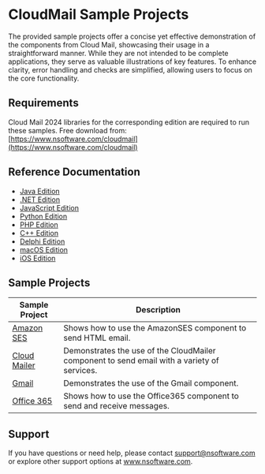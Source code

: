 # CloudMail Sample Projects
The provided sample projects offer a concise yet effective demonstration of the components from Cloud Mail, showcasing their usage in a straightforward manner. While they are not intended to be complete applications, they serve as valuable illustrations of key features. To enhance clarity, error handling and checks are simplified, allowing users to focus on the core functionality.

## Requirements
Cloud Mail 2024 libraries for the corresponding edition are required to run these samples.  Free download from: [https://www.nsoftware.com/cloudmail](https://www.nsoftware.com/cloudmail)

## Reference Documentation
* [Java Edition](https://cdn.nsoftware.com/help/EMJ/java/)
* [.NET Edition](https://cdn.nsoftware.com/help/EMJ/cs/)
* [JavaScript Edition](https://cdn.nsoftware.com/help/EMJ/js/)
* [Python Edition](https://cdn.nsoftware.com/help/EMJ/py/)
* [PHP Edition](https://cdn.nsoftware.com/help/EMJ/php/)
* [C++ Edition](https://cdn.nsoftware.com/help/EMJ/cpp/)
* [Delphi Edition](https://cdn.nsoftware.com/help/EMJ/dlp/)
* [macOS Edition](https://cdn.nsoftware.com/help/EMJ/mac/)
* [iOS Edition](https://cdn.nsoftware.com/help/EMJ/mac/)

## Sample Projects
| Sample Project | Description |
| --- | --- |
| [Amazon SES](./Cloud%20Mail%20Samples/Amazon%20SES) | Shows how to use the AmazonSES component to send HTML email. |
| [Cloud Mailer](./Cloud%20Mail%20Samples/Cloud%20Mailer) | Demonstrates the use of the CloudMailer component to send email with a variety of services. |
| [Gmail](./Cloud%20Mail%20Samples/Gmail) | Demonstrates the use of the Gmail component. |
| [Office 365](./Cloud%20Mail%20Samples/Office%20365) | Shows how to use the Office365 component to send and receive messages. |

## Support
If you have questions or need help, please contact support@nsoftware.com or explore other support options 
at www.nsoftware.com.

